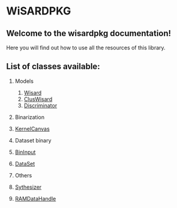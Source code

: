 # WiSARDPKG 

## Welcome to the wisardpkg documentation!
Here you will find out how to use all the resources of this library.

## List of classes available:

1. Models
   1. [Wisard](https://iazero.github.io/wisardpkg/models/wisard)
   2. [ClusWisard](https://iazero.github.io/wisardpkg/models/cluswisard)
   3. [Discriminator](https://iazero.github.io/wisardpkg/models/discriminator)

2. Binarization
  1. [KernelCanvas](https://iazero.github.io/wisardpkg/binarization/kernelcanvas)

3. Dataset binary
  1. [BinInput](https://iazero.github.io/wisardpkg/data/bininput)
  2. [DataSet](https://iazero.github.io/wisardpkg/data/dataset)

4. Others
  1. [Sythesizer](https://iazero.github.io/wisardpkg/others/synthesizer)
  2. [RAMDataHandle](https://iazero.github.io/wisardpkg/others/ramdatahandle)
